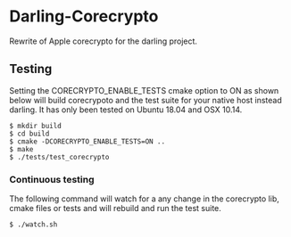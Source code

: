 # Darling-Corecrypto

Rewrite of Apple corecrypto for the darling project.

## Testing

Setting the CORECRYPTO_ENABLE_TESTS cmake option to ON as shown below will build corecrypoto and the test suite
 for your native host instead darling. It has only been tested on Ubuntu 18.04 and OSX 10.14.

```
$ mkdir build
$ cd build
$ cmake -DCORECRYPTO_ENABLE_TESTS=ON ..
$ make
$ ./tests/test_corecrypto
```

### Continuous testing

The following command will watch for a any change in the corecrypto lib, cmake files or tests and will rebuild and run the test suite.

```
$ ./watch.sh
```
